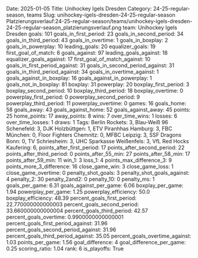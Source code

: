 Date: 2025-01-05
Title: Unihockey Igels Dresden
Category: 24-25-regular-season, teams
Slug: unihockey-igels-dresden-24-25-regular-season
Platzierungsverlauf:24-25-regular-season/teams/unihockey-igels-dresden-24-25-regular-season_platzierungsverlauf.png
team: Unihockey Igels Dresden
goals: 101
goals_in_first_period: 23
goals_in_second_period: 34
goals_in_third_period: 43
goals_in_overtime: 1
goals_in_boxplay: 2
goals_in_powerplay: 10
leading_goals: 20
equalizer_goals: 19
first_goal_of_match: 6
goals_against: 97
leading_goals_against: 18
equalizer_goals_against: 17
first_goal_of_match_against: 10
goals_in_first_period_against: 31
goals_in_second_period_against: 31
goals_in_third_period_against: 34
goals_in_overtime_against: 1
goals_against_in_boxplay: 16
goals_against_in_powerplay: 1
goals_not_in_boxplay: 81
boxplay: 31
powerplay: 20
boxplay_first_period: 3
boxplay_second_period: 10
boxplay_third_period: 18
boxplay_overtime: 0
powerplay_first_period: 0
powerplay_second_period: 9
powerplay_third_period: 11
powerplay_overtime: 0
games: 16
goals_home: 58
goals_away: 43
goals_against_home: 52
goals_against_away: 45
points: 25
home_points: 17
away_points: 8
wins: 7
over_time_wins: 1
losses: 6
over_time_losses: 1
draws: 1
Tags:  Berlin Rockets: 3,  Blau-Weiß 96 Schenefeld: 3,  DJK Holzbüttgen: 1,  ETV Piranhhas Hamburg: 3,  FBC München: 0,  Floor Fighters Chemnitz: 0,  MFBC Leipzig: 3,  SSF Dragons Bonn: 0,  TV Schriesheim: 3,  UHC Sparkasse Weißenfels: 3,  VfL Red Hocks Kaufering: 6,
points_after_first_period: 17
points_after_second_period: 22
points_after_third_period: 0
points_after_55_min: 27
points_after_58_min: 17
points_after_59_min: 11
win_1: 3
loss_1: 4
points_max_difference_3: 9
points_more_3_difference: 16
close_game_win: 3
close_game_loss: 1
close_game_overtime: 0
penalty_shot_goals: 3
penalty_shot_goals_against: 4
penalty_2: 30
penalty_2and2: 0
penalty_10: 0
penalty_ms: 1
goals_per_game: 6.31
goals_against_per_game: 6.06
boxplay_per_game: 1.94
powerplay_per_game: 1.25
powerplay_efficiency: 50.0
boxplay_efficiency: 48.39
percent_goals_first_period: 22.770000000000003
percent_goals_second_period: 33.660000000000004
percent_goals_third_period: 42.57
percent_goals_overtime: 0.9900000000000001
percent_goals_first_period_against: 31.96
percent_goals_second_period_against: 31.96
percent_goals_third_period_against: 35.05
percent_goals_overtime_against: 1.03
points_per_game: 1.56
goal_difference: 4
goal_difference_per_game: 0.25
scoring_ratio: 1.04
rank: 6
is_playoffs: True
